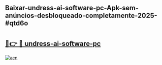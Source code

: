 ## Baixar-undress-ai-software-pc-Apk-sem-anúncios-desbloqueado-completamente-2025-#qtd6o

# <h2><a href="https://ainizakaria.my?title=undress-ai-software-pc&ref=22M">🔗👉 🔴 undress-ai-software-pc</a></h2>

[![acn](https://github.com/user-attachments/assets/0f9c940e-d8b0-45ae-aac7-cd30a18b3e1c)](https://ainizakaria.my?title=undress-ai-software-pc&ref=22M)

